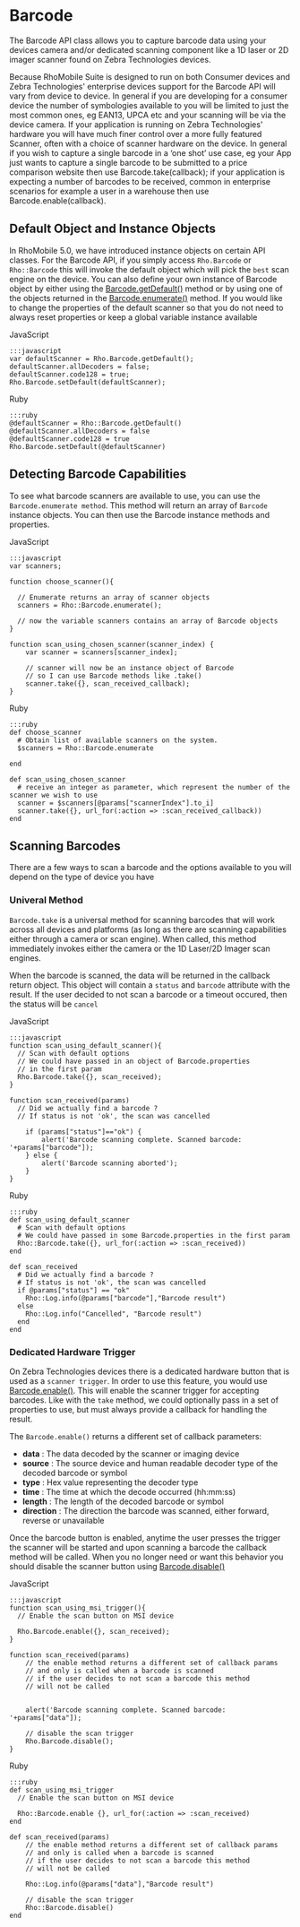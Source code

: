 # Barcode
The Barcode API class allows you to capture barcode data using your devices camera and/or dedicated scanning component like a 1D laser or 2D imager scanner found on Zebra Technologies devices.

Because RhoMobile Suite is designed to run on both Consumer devices and Zebra Technologies' enterprise devices support for the Barcode API will vary from device to device. In general if you are developing for a consumer device the number of symbologies available to you will be limited to just the most common ones, eg EAN13, UPCA etc and your scanning will be via the device camera. If your application is running on Zebra Technologies' hardware you will have much finer control over a more fully featured Scanner, often with a choice of scanner hardware on the device. In general if you wish to capture a single barcode in a ‘one shot’ use case, eg your App just wants to capture a single barcode to be submitted to a price comparison website then use Barcode.take(callback); if your application is expecting a number of barcodes to be received, common in enterprise scenarios for example a user in a warehouse then use Barcode.enable(callback).

## Default Object and Instance Objects
In RhoMobile 5.0, we have introduced instance objects on certain API classes. For the Barcode API, if you simply access `Rho.Barcode` or `Rho::Barcode` this will invoke the default object which will pick the `best` scan engine on the device. You can also define your own instance of  Barcode object by either using the [Barcode.getDefault()](../api/barcode#mgetDefaultSTATIC) method or by using one of the objects returned in the [Barcode.enumerate()](../api/barcode#menumerateSTATIC) method. If you would like to change the properties of the default scanner so that you do not need to always reset properties or keep a global variable instance available

JavaScript

	:::javascript
	var defaultScanner = Rho.Barcode.getDefault();
	defaultScanner.allDecoders = false;
	defaultScanner.code128 = true;
	Rho.Barcode.setDefault(defaultScanner);

Ruby

	:::ruby
	@defaultScanner = Rho::Barcode.getDefault()
	@defaultScanner.allDecoders = false
	@defaultScanner.code128 = true
	Rho.Barcode.setDefault(@defaultScanner)


## Detecting Barcode Capabilities
To see what barcode scanners are available to use, you can use the `Barcode.enumerate method`. This method will return an array of `Barcode` instance objects. You can then use the Barcode instance methods and properties. 

JavaScript

	:::javascript
	var scanners;

	function choose_scanner(){

	  // Enumerate returns an array of scanner objects 
	  scanners = Rho::Barcode.enumerate();

	  // now the variable scanners contains an array of Barcode objects
	}

	function scan_using_chosen_scanner(scanner_index) {
	    var scanner = scanners[scanner_index];

	    // scanner will now be an instance object of Barcode
	    // so I can use Barcode methods like .take()
	    scanner.take({}, scan_received_callback);
	}

Ruby

	:::ruby
	def choose_scanner
	  # Obtain list of available scanners on the system. 
	  $scanners = Rho::Barcode.enumerate

	end

	def scan_using_chosen_scanner
	  # receive an integer as parameter, which represent the number of the scanner we wish to use
	  scanner = $scanners[@params["scannerIndex"].to_i]
	  scanner.take({}, url_for(:action => :scan_received_callback))
	end

## Scanning Barcodes
There are a few ways to scan a barcode and the options available to you will depend on the type of device you have

### Univeral Method
`Barcode.take` is a universal method for scanning barcodes that will work across all devices and platforms (as long as there are scanning capabilities either through a camera or scan engine). When called, this method immediately invokes either the camera or the 1D Laser/2D Imager scan engines.

When the barcode is scanned, the data will be returned  in the callback return object. This object will contain a `status` and `barcode` attribute with the result. If the user decided to not scan a barcode or a timeout occured, then the status will be `cancel`

JavaScript

	:::javascript
	function scan_using_default_scanner(){
	  // Scan with default options
	  // We could have passed in an object of Barcode.properties 
	  // in the first param
	  Rho.Barcode.take({}, scan_received);
	}

	function scan_received(params)
	  // Did we actually find a barcode ?
	  // If status is not 'ok', the scan was cancelled

	    if (params["status"]=="ok") {
	        alert('Barcode scanning complete. Scanned barcode: '+params["barcode"]);
	    } else {
	        alert('Barcode scanning aborted');
	    }
	}

Ruby

	:::ruby
	def scan_using_default_scanner
	  # Scan with default options 
	  # We could have passed in some Barcode.properties in the first param
	  Rho::Barcode.take({}, url_for(:action => :scan_received))
	end

	def scan_received
	  # Did we actually find a barcode ?
	  # If status is not 'ok', the scan was cancelled
	  if @params["status"] == "ok"
	    Rho::Log.info(@params["barcode"],"Barcode result")
	  else
	    Rho::Log.info("Cancelled", "Barcode result")
	  end
	end

### Dedicated Hardware Trigger
On Zebra Technologies devices there is a dedicated hardware button that is used as a `scanner trigger`. In order to use this feature, you would use [Barcode.enable()](../api/barcode#menable). This will enable the scanner trigger for accepting barcodes. Like with the `take` method, we could optionally pass in a set of properties to use, but must always provide a callback for handling the result.

The `Barcode.enable()` returns a different set of callback parameters:

* **data** : The data decoded by the scanner or imaging device
* **source** : The source device and human readable decoder type of the decoded barcode or symbol
* **type** : Hex value representing the decoder type
* **time** : The time at which the decode occurred (hh:mm:ss)
* **length** : The length of the decoded barcode or symbol
* **direction** : The direction the barcode was scanned, either forward, reverse or unavailable

Once the barcode button is enabled, anytime the user presses the trigger the scanner will be started and upon scanning a barcode the callback method will be called. When you no longer need or want this behavior you should disable the scanner button using [Barcode.disable()](../api/barcode#mdisable)

JavaScript

	:::javascript
	function scan_using_msi_trigger(){
	  // Enable the scan button on MSI device
	  
	  Rho.Barcode.enable({}, scan_received);
	}
	  
	function scan_received(params)
	  	// the enable method returns a different set of callback params
	  	// and only is called when a barcode is scanned
	  	// if the user decides to not scan a barcode this method
	  	// will not be called

	    
	    alert('Barcode scanning complete. Scanned barcode: '+params["data"]);
	    
	    // disable the scan trigger
	    Rho.Barcode.disable();
	}

Ruby

	:::ruby
	def scan_using_msi_trigger
	  // Enable the scan button on MSI device

	  Rho::Barcode.enable {}, url_for(:action => :scan_received)
	end

	def scan_received(params)
	  	// the enable method returns a different set of callback params
	  	// and only is called when a barcode is scanned
	  	// if the user decides to not scan a barcode this method
	  	// will not be called

	    Rho::Log.info(@params["data"],"Barcode result")
	    
	    // disable the scan trigger
	    Rho::Barcode.disable()
	end